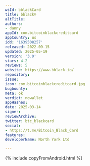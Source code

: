 ```yaml
---
wsId: bblackCard
title: bblack®
altTitle: 
authors:
- danny
appId: com.bitcoinblackcreditcard
appCountry: us
idd: '1639508257'
released: 2022-09-15
updated: 2025-05-19
version: '3.9'
stars: 4.2
reviews: 5
website: https://www.bblack.io/
repository: 
issue: 
icon: com.bitcoinblackcreditcard.jpg
bugbounty: 
meta: ok
verdict: nowallet
appHashes: 
date: 2025-03-14
signer: 
reviewArchive: 
twitter: btc_blackcard
social:
- https://t.me/Bitcoin_Black_Card
features: 
developerName: North York Ltd

---
```


{% include copyFromAndroid.html %}